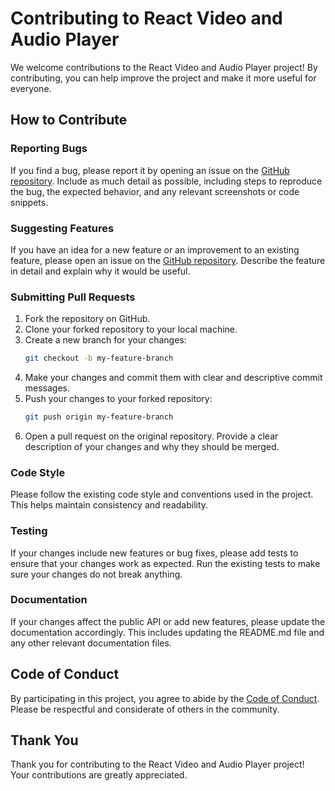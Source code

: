 
# Contributing to React Video and Audio Player

We welcome contributions to the React Video and Audio Player project! By contributing, you can help improve the project and make it more useful for everyone.

## How to Contribute

### Reporting Bugs

If you find a bug, please report it by opening an issue on the [GitHub repository](https://github.com/Walidadebayo/react-video-audio-player/issues). Include as much detail as possible, including steps to reproduce the bug, the expected behavior, and any relevant screenshots or code snippets.

### Suggesting Features

If you have an idea for a new feature or an improvement to an existing feature, please open an issue on the [GitHub repository](https://github.com/Walidadebayo/react-video-audio-player/issues). Describe the feature in detail and explain why it would be useful.

### Submitting Pull Requests

1. Fork the repository on GitHub.
2. Clone your forked repository to your local machine.
3. Create a new branch for your changes:
   ```bash
   git checkout -b my-feature-branch
   ```
4. Make your changes and commit them with clear and descriptive commit messages.
5. Push your changes to your forked repository:
   ```bash
   git push origin my-feature-branch
   ```
6. Open a pull request on the original repository. Provide a clear description of your changes and why they should be merged.

### Code Style

Please follow the existing code style and conventions used in the project. This helps maintain consistency and readability.

### Testing

If your changes include new features or bug fixes, please add tests to ensure that your changes work as expected. Run the existing tests to make sure your changes do not break anything.

### Documentation

If your changes affect the public API or add new features, please update the documentation accordingly. This includes updating the README.md file and any other relevant documentation files.

## Code of Conduct

By participating in this project, you agree to abide by the [Code of Conduct](CODE_OF_CONDUCT.md). Please be respectful and considerate of others in the community.

## Thank You

Thank you for contributing to the React Video and Audio Player project! Your contributions are greatly appreciated.

